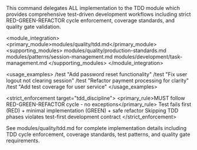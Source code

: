 <command purpose="Test-driven development with strict RED-GREEN-REFACTOR discipline and coverage enforcement">
  
  <delegation target="modules/quality/tdd.md">
    This command delegates ALL implementation to the TDD module which provides comprehensive test-driven development workflows including strict RED-GREEN-REFACTOR cycle enforcement, coverage standards, and quality gate validation.
  </delegation>
  
  <module_integration>
    <primary_module>modules/quality/tdd.md</primary_module>
    <supporting_modules>
      <module>modules/quality/production-standards.md</module>
      <module>modules/patterns/session-management.md</module>
      <module>modules/development/task-management.md</module>
    </supporting_modules>
  </module_integration>
  
  <usage_examples>
    <example type="feature">/test "Add password reset functionality"</example>
    <example type="bug_fix">/test "Fix user logout not clearing session"</example>
    <example type="refactor">/test "Refactor payment processing for clarity"</example>
    <example type="coverage">/test "Add test coverage for user service"</example>
  </usage_examples>
  
  <strict_enforcement target="tdd_discipline">
    <primary_rule>MUST follow RED-GREEN-REFACTOR cycle - no exceptions</primary_rule>
    <verification>Test fails first (RED) + minimal implementation (GREEN) + safe refactor</verification>
    <consequence>Skipping TDD phases violates test-first development contract</consequence>
  </strict_enforcement>
  
  <reference>
    See modules/quality/tdd.md for complete implementation details including TDD cycle enforcement, coverage standards, test patterns, and quality gate requirements.
  </reference>
  
</command>
